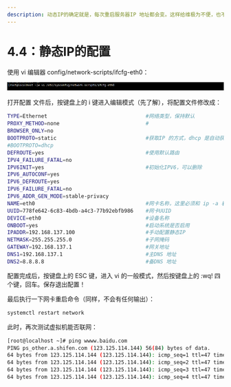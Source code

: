 ```yaml
---
description: 动态IP的确定就是，每次重启服务器IP 地址都会变。这样给维极为不便，也不利于服务的应用。因此，我们需要且必须掌握静态IP 地址的配置。
---
```


# 4.4：静态IP的配置

使用 vi 编辑器 config/network-scripts/ifcfg-eth0：

![](../.gitbook/assets/20180411143650.jpg)

打开配置 文件后，按键盘上的 i 键进入编辑模式（先了解），将配置文件修改成：

```bash
TYPE=Ethernet                                #网络类型，保持默认
PROXY_METHOD=none                            #
BROWSER_ONLY=no
BOOTPROTO=static                             #获取IP 的方式，dhcp 是自动获取，static 是手动配置静态IP
#BOOTPROTO=dhcp
DEFROUTE=yes                                 #使用默认路由
IPV4_FAILURE_FATAL=no
IPV6INIT=yes                                 #初始化IPV6，可以删除                                 
IPV6_AUTOCONF=yes
IPV6_DEFROUTE=yes
IPV6_FAILURE_FATAL=no
IPV6_ADDR_GEN_MODE=stable-privacy
NAME=eth0                                    #网卡名称，这里必须和 ip -a 看到的网卡名称一致
UUID=778fe642-6c83-4bdb-a4c3-77b92ebfb986    #网卡UUID
DEVICE=eth0                                  #设备名称
ONBOOT=yes                                   #启动系统是否启用
IPADDR=192.168.137.100                       #手动配置静态IP
NETMASK=255.255.255.0                        #子网掩码
GATEWAY=192.168.137.1                        #网关地址
DNS1=192.168.137.1                           #主DNS 地址
DNS2=8.8.8.8                                 #备DNS 地址
```

配置完成后，按键盘上的 ESC 键，进入 vi 的一般模式，然后按键盘上的  :wq!  四个键，回车。保存退出配置！

最后执行一下网卡重启命令（同样，不会有任何输出）：

```bash
systemctl restart network
```

此时，再次测试虚拟机能否联网：

```bash
[root@localhost ~]# ping wwww.baidu.com
PING ps_other.a.shifen.com (123.125.114.144) 56(84) bytes of data.
64 bytes from 123.125.114.144 (123.125.114.144): icmp_seq=1 ttl=47 time=77.2 ms
64 bytes from 123.125.114.144 (123.125.114.144): icmp_seq=2 ttl=47 time=76.1 ms
64 bytes from 123.125.114.144 (123.125.114.144): icmp_seq=3 ttl=47 time=76.3 ms
64 bytes from 123.125.114.144 (123.125.114.144): icmp_seq=4 ttl=47 time=76.3 ms

```



